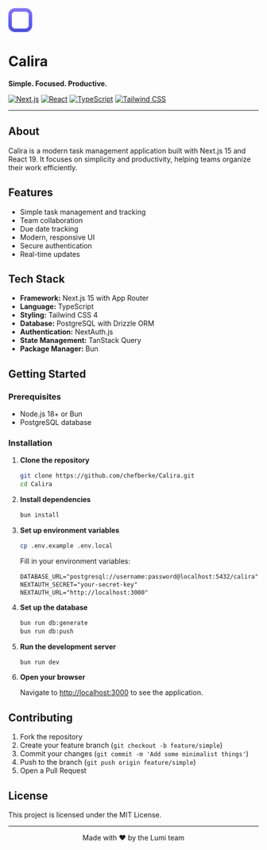 <div>
    <img src="./public/logo_classic.svg" alt="Calira Logo" width="48" height="48">
  <h1>
    Calira
  </h1>
  <p><strong>Simple. Focused. Productive.</strong></p>
  
  [![Next.js](https://img.shields.io/badge/Next.js-15.3.5-black?style=for-the-badge&logo=next.js)](https://nextjs.org/)
  [![React](https://img.shields.io/badge/React-19.0.0-blue?style=for-the-badge&logo=react)](https://reactjs.org/)
  [![TypeScript](https://img.shields.io/badge/TypeScript-5.0-blue?style=for-the-badge&logo=typescript)](https://www.typescriptlang.org/)
  [![Tailwind CSS](https://img.shields.io/badge/Tailwind_CSS-4.0-38B2AC?style=for-the-badge&logo=tailwind-css)](https://tailwindcss.com/)
</div>

---

## About

Calira is a modern task management application built with Next.js 15 and React 19. It focuses on simplicity and productivity, helping teams organize their work efficiently.

## Features

- Simple task management and tracking
- Team collaboration
- Due date tracking
- Modern, responsive UI
- Secure authentication
- Real-time updates

## Tech Stack

- **Framework:** Next.js 15 with App Router
- **Language:** TypeScript
- **Styling:** Tailwind CSS 4
- **Database:** PostgreSQL with Drizzle ORM
- **Authentication:** NextAuth.js
- **State Management:** TanStack Query
- **Package Manager:** Bun

## Getting Started

### Prerequisites

- Node.js 18+ or Bun
- PostgreSQL database

### Installation

1. **Clone the repository**

   ```bash
   git clone https://github.com/chefberke/Calira.git
   cd Calira
   ```

2. **Install dependencies**

   ```bash
   bun install
   ```

3. **Set up environment variables**

   ```bash
   cp .env.example .env.local
   ```

   Fill in your environment variables:

   ```env
   DATABASE_URL="postgresql://username:password@localhost:5432/calira"
   NEXTAUTH_SECRET="your-secret-key"
   NEXTAUTH_URL="http://localhost:3000"
   ```

4. **Set up the database**

   ```bash
   bun run db:generate
   bun run db:push
   ```

5. **Run the development server**

   ```bash
   bun run dev
   ```

6. **Open your browser**

   Navigate to [http://localhost:3000](http://localhost:3000) to see the application.

## Contributing

1. Fork the repository
2. Create your feature branch (`git checkout -b feature/simple`)
3. Commit your changes (`git commit -m 'Add some minimalist things'`)
4. Push to the branch (`git push origin feature/simple`)
5. Open a Pull Request

## License

This project is licensed under the MIT License.

---

<div align="center">
  <p>Made with ❤️ by the Lumi team</p>
</div>
